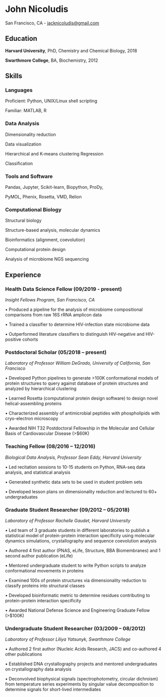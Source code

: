 # John Nicoludis

San Francisco, CA - jacknicoludis@gmail.com 

## Education 
**Harvard University**,   PhD, Chemistry and Chemical Biology,   2018 

**Swarthmore College**,   BA, Biochemistry,                      2012 

## Skills
### Languages

Proficient: Python, UNIX/Linux shell scripting

Familiar: MATLAB, R

### Data Analysis

Dimensionality reduction

Data visualization

Hierarchical and K-means clustering Regression

Classification

### Tools and Software

Pandas, Jupyter, Scikit-learn, Biopython, ProDy,

PyMOL, Phenix, Rosetta, VMD, Relion

### Computational Biology

Structural biology

Structure-based analysis, molecular dynamics 

Bioinformatics (alignment, coevolution) 

Computational protein design

Analysis of microbiome NGS sequencing

## Experience

### Health Data Science Fellow (09/2019 - present)

*Insight Fellows Program, San Francisco, CA*

• Produced a pipeline for the analysis of microbiome compositional comparisons from raw 16S rRNA amplicon data

• Trained a classifier to determine HIV-infection state microbiome data

• Outperformed literature classifiers to distinguish HIV-negative and HIV-positive cohorts

### Postdoctoral Scholar (05/2018 – present)

*Laboratory of Professor William DeGrado, University of California, San Francisco*

• Developed Python pipelines to generate >100K conformational models of protein structures to query against database of protein structures and analyzed by hierarchical clustering

• Learned Rosetta (computational protein design software) to design novel helical-assembling proteins

• Characterized assembly of antimicrobial peptides with phospholipids with cryo-electron microscopy

• Awarded NIH T32 Postdoctoral Fellowship in the Molecular and Cellular Basis of Cardiovascular Disease (>$60K)

### Teaching Fellow (08/2016 – 12/2016)

*Biological Data Analysis, Professor Sean Eddy, Harvard University*

• Led recitation sessions to 10-15 students on Python, RNA-seq data analysis, and statistical analysis

• Generated synthetic data sets to be used in student problem sets

• Developed lesson plans on dimensionality reduction and lectured to 60+ undergraduates

### Graduate Student Researcher (09/2012 – 05/2018)

*Laboratory of Professor Rachelle Gaudet, Harvard University*

• Led team of 3 graduate students in different laboratories to publish a statistical model of protein-protein interaction specificity using molecular dynamics simulations, crystallography and sequence coevolution analysis

• Authored 4 first author (PNAS, eLife, Structure, BBA Biomembranes) and 1 second author publication (eLife)

• Mentored undergraduate student to write Python scripts to analyze conformational movements in proteins

• Examined 100s of protein structures via dimensionality reduction to classify proteins into structural classes

• Developed bioinformatic metric to determine residues contributing to protein-protein interaction specificity

• Awarded National Defense Science and Engineering Graduate Fellow (>$100K)

### Undergraduate Student Researcher (03/2009 – 08/2012)

*Laboratory of Professor Liliya Yatsunyk, Swarthmore College*

• Authored 2 first author (Nucleic Acids Research, JACS) and co-authored 4 other publications

• Established DNA crystallography projects and mentored undergraduates on crystallography data analysis

• Deconvolved biophysical signals (spectrophotometry, circular dichroism) from temperature series experiments by singular value decomposition to determine signals for short-lived intermediates
